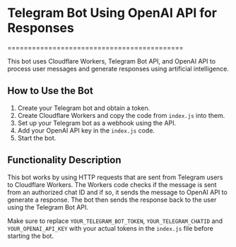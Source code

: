 # Telegram Bot Using OpenAI API for Responses
===========================================

This bot uses Cloudflare Workers, Telegram Bot API, and OpenAI API to process user messages and generate responses using artificial intelligence.

How to Use the Bot
------------------

1.  Create your Telegram bot and obtain a token.
2.  Create Cloudflare Workers and copy the code from `index.js` into them.
3.  Set up your Telegram bot as a webhook using the API.
4.  Add your OpenAI API key in the `index.js` code.
5.  Start the bot.

Functionality Description
-------------------------

This bot works by using HTTP requests that are sent from Telegram users to Cloudflare Workers. The Workers code checks if the message is sent from an authorized chat ID and if so, it sends the message to OpenAI API to generate a response. The bot then sends the response back to the user using the Telegram Bot API.

Make sure to replace `YOUR_TELEGRAM_BOT_TOKEN`, `YOUR_TELEGRAM_CHATID` and `YOUR_OPENAI_API_KEY` with your actual tokens in the `index.js` file before starting the bot.
